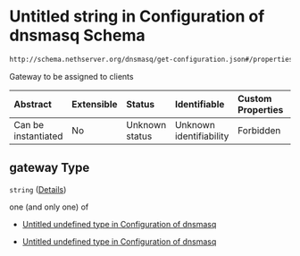 # Untitled string in Configuration of dnsmasq Schema

```txt
http://schema.nethserver.org/dnsmasq/get-configuration.json#/properties/dhcp-server/properties/gateway
```

Gateway to be assigned to clients

| Abstract            | Extensible | Status         | Identifiable            | Custom Properties | Additional Properties | Access Restrictions | Defined In                                                                        |
| :------------------ | :--------- | :------------- | :---------------------- | :---------------- | :-------------------- | :------------------ | :-------------------------------------------------------------------------------- |
| Can be instantiated | No         | Unknown status | Unknown identifiability | Forbidden         | Allowed               | none                | [get-configuration.json\*](dnsmasq/get-configuration.json "open original schema") |

## gateway Type

`string` ([Details](get-configuration-properties-dhcp-server-properties-gateway.md))

one (and only one) of

* [Untitled undefined type in Configuration of dnsmasq](get-configuration-properties-dhcp-server-properties-gateway-oneof-0.md "check type definition")

* [Untitled undefined type in Configuration of dnsmasq](get-configuration-properties-dhcp-server-properties-gateway-oneof-1.md "check type definition")

